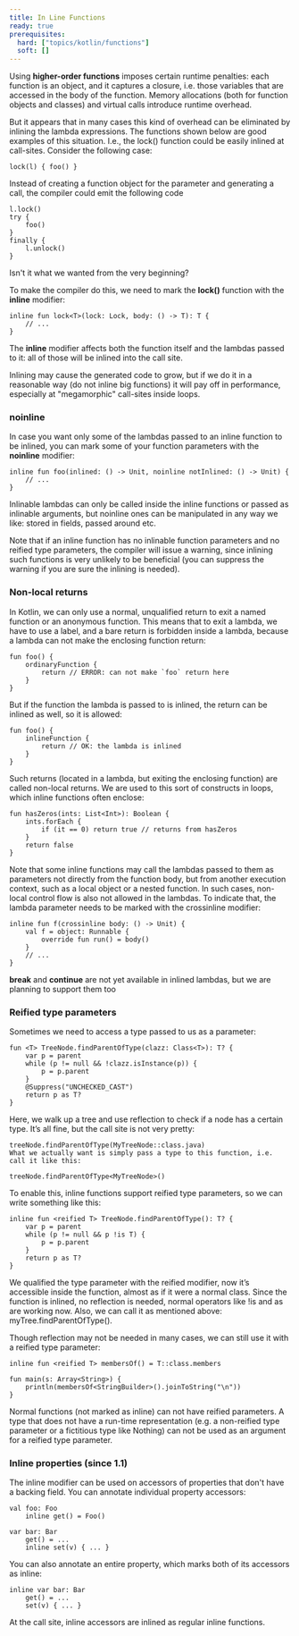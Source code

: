 ```yaml
---
title: In Line Functions
ready: true
prerequisites:
  hard: ["topics/kotlin/functions"]
  soft: []
---
```


Using __higher-order functions__ imposes certain runtime penalties: each function is an object, and it captures a closure, i.e. those variables that are accessed in the body of the function. Memory allocations (both for function objects and classes) and virtual calls introduce runtime overhead.

But it appears that in many cases this kind of overhead can be eliminated by inlining the lambda expressions. The functions shown below are good examples of this situation. I.e., the lock() function could be easily inlined at call-sites. Consider the following case:
```
lock(l) { foo() }
```
Instead of creating a function object for the parameter and generating a call, the compiler could emit the following code
```
l.lock()
try {
    foo()
}
finally {
    l.unlock()
}
```
Isn't it what we wanted from the very beginning?

To make the compiler do this, we need to mark the __lock()__ function with the __inline__ modifier:
```
inline fun lock<T>(lock: Lock, body: () -> T): T {
    // ...
}
```
The __inline__ modifier affects both the function itself and the lambdas passed to it: all of those will be inlined into the call site.

Inlining may cause the generated code to grow, but if we do it in a reasonable way (do not inline big functions) it will pay off in performance, especially at "megamorphic" call-sites inside loops.

### noinline
In case you want only some of the lambdas passed to an inline function to be inlined, you can mark some of your function parameters with the __noinline__ modifier:
```
inline fun foo(inlined: () -> Unit, noinline notInlined: () -> Unit) {
    // ...
}
```
Inlinable lambdas can only be called inside the inline functions or passed as inlinable arguments, but noinline ones can be manipulated in any way we like: stored in fields, passed around etc.

Note that if an inline function has no inlinable function parameters and no reified type parameters, the compiler will issue a warning, since inlining such functions is very unlikely to be beneficial (you can suppress the warning if you are sure the inlining is needed).

### Non-local returns
In Kotlin, we can only use a normal, unqualified return to exit a named function or an anonymous function. This means that to exit a lambda, we have to use a label, and a bare return is forbidden inside a lambda, because a lambda can not make the enclosing function return:
```
fun foo() {
    ordinaryFunction {
        return // ERROR: can not make `foo` return here
    }
}
```
But if the function the lambda is passed to is inlined, the return can be inlined as well, so it is allowed:
```
fun foo() {
    inlineFunction {
        return // OK: the lambda is inlined
    }
}
```
Such returns (located in a lambda, but exiting the enclosing function) are called non-local returns. We are used to this sort of constructs in loops, which inline functions often enclose:
```
fun hasZeros(ints: List<Int>): Boolean {
    ints.forEach {
        if (it == 0) return true // returns from hasZeros
    }
    return false
}
```
Note that some inline functions may call the lambdas passed to them as parameters not directly from the function body, but from another execution context, such as a local object or a nested function. In such cases, non-local control flow is also not allowed in the lambdas. To indicate that, the lambda parameter needs to be marked with the crossinline modifier:
```
inline fun f(crossinline body: () -> Unit) {
    val f = object: Runnable {
        override fun run() = body()
    }
    // ...
}
```
__break__ and __continue__ are not yet available in inlined lambdas, but we are planning to support them too

### Reified type parameters
Sometimes we need to access a type passed to us as a parameter:
```
fun <T> TreeNode.findParentOfType(clazz: Class<T>): T? {
    var p = parent
    while (p != null && !clazz.isInstance(p)) {
        p = p.parent
    }
    @Suppress("UNCHECKED_CAST")
    return p as T?
}
```
Here, we walk up a tree and use reflection to check if a node has a certain type. It’s all fine, but the call site is not very pretty:
```
treeNode.findParentOfType(MyTreeNode::class.java)
What we actually want is simply pass a type to this function, i.e. call it like this:
```
```
treeNode.findParentOfType<MyTreeNode>()
```
To enable this, inline functions support reified type parameters, so we can write something like this:
```
inline fun <reified T> TreeNode.findParentOfType(): T? {
    var p = parent
    while (p != null && p !is T) {
        p = p.parent
    }
    return p as T?
}
```
We qualified the type parameter with the reified modifier, now it’s accessible inside the function, almost as if it were a normal class. Since the function is inlined, no reflection is needed, normal operators like !is and as are working now. Also, we can call it as mentioned above: myTree.findParentOfType<MyTreeNodeType>().

Though reflection may not be needed in many cases, we can still use it with a reified type parameter:
```
inline fun <reified T> membersOf() = T::class.members

fun main(s: Array<String>) {
    println(membersOf<StringBuilder>().joinToString("\n"))
}
```
Normal functions (not marked as inline) can not have reified parameters. A type that does not have a run-time representation (e.g. a non-reified type parameter or a fictitious type like Nothing) can not be used as an argument for a reified type parameter.

### Inline properties (since 1.1)
The inline modifier can be used on accessors of properties that don't have a backing field. You can annotate individual property accessors:
```
val foo: Foo
    inline get() = Foo()

var bar: Bar
    get() = ...
    inline set(v) { ... }
```
You can also annotate an entire property, which marks both of its accessors as inline:
```
inline var bar: Bar
    get() = ...
    set(v) { ... }
```
At the call site, inline accessors are inlined as regular inline functions.

